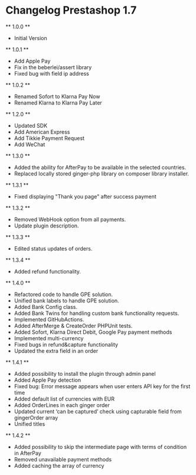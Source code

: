 # Changelog Prestashop 1.7

** 1.0.0 **

* Initial Version

** 1.0.1 **

* Add Apple Pay
* Fix in the beberlei/assert library
* Fixed bug with field ip address

** 1.0.2 **

* Renamed Sofort to Klarna Pay Now
* Renamed Klarna to Klarna Pay Later

** 1.2.0 **

* Updated SDK
* Add American Express
* Add Tikkie Payment Request
* Add WeChat

** 1.3.0 **

* Added the ability for AfterPay to be available in the selected countries.
* Replaced locally stored ginger-php library on composer library installer.

** 1.3.1 **

* Fixed displaying "Thank you page" after success payment

** 1.3.2 **

* Removed WebHook option from all payments.
* Update plugin description.

** 1.3.3 **

* Edited status updates of orders.

** 1.3.4 **

* Added refund functionality.

** 1.4.0 **

* Refactored code to handle GPE solution.
* Unified bank labels to handle GPE solution.
* Added Bank Config class.
* Added Bank Twins for handling custom bank functionality requests.
* Implemented GitHubActions.
* Added AfterMerge & CreateOrder PHPUnit tests.
* Added Sofort, Klarna Direct Debit, Google Pay payment methods
* Implemented multi-currency
* Fixed bugs in refund&capture functionality
* Updated the extra field in an order

** 1.4.1 **

* Added possibility to install the plugin through admin panel
* Added Apple Pay detection
* Fixed bug: Error message appears when user enters API key for the first time
* Added default list of currencies with EUR
* Added OrderLines in each ginger order
* Updated current ‘can be captured’ check using capturable field from gingerOrder array
* Unified titles

** 1.4.2 **

* Added possibility to skip the intermediate page with terms of condition in AfterPay
* Removed unavailable payment methods
* Added caching the array of currency